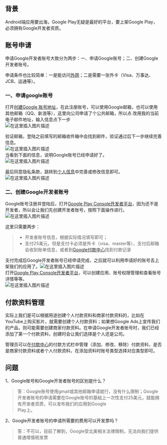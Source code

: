 ## 背景

Android端应用要出海，Google Play无疑是最好的平台，要上架Google Play，必须拥有Google开发者资质。

## 账号申请

申请Google开发者账号大致分为两步：一、申请Google账号；二、创建Google开发者账号。

申请条件也比较简单：一是能访问[外网](https://so.csdn.net/so/search?q=%E5%A4%96%E7%BD%91&spm=1001.2101.3001.7020)；二是需要一张外卡（Visa、万事达、JCB、运通等）。

### 一、申请google账号

打开[创建Google 账号地址](https://accounts.google.com/signup)，在此注册账号，可以使用Google邮箱，也可以使用其他邮箱（QQ、新浪等），这里向公司申请了个公共邮箱，所以点 改用我的当前电子邮件地址，输入信息点下一步  
![在这里插入图片描述](https://img-blog.csdnimg.cn/05aff6cc44714301b40fa793f499edbf.png)

验证邮箱，登陆之前填写的邮箱收件箱中会找到邮件，验证通过后下一步继续完善信息。  
![在这里插入图片描述](https://img-blog.csdnimg.cn/bf592f5960cd42df974e818580ceed01.png)  
当看到下面的信息，说明Google账号已经申请好了。  
![在这里插入图片描述](https://img-blog.csdnimg.cn/46e2de716c934223805a29a981031426.png)

最后同意隐私条款，跳转到[个人信息](https://myaccount.google.com/personal-info)中完善或修改信息即可。  
![在这里插入图片描述](https://img-blog.csdnimg.cn/26e3216e96854aafa080d7795e78afef.png)

### 二、创建Google开发者账号

Google账号注册并登陆后，打开[Google Play Console开发者平台](https://play.google.com/console/developers)，因为还不是开发者，所以会让我们先创建开发者账号，按照下面操作进行。  
![在这里插入图片描述](https://img-blog.csdnimg.cn/d6292322b9344c0c9da57ff0e016e585.png)

这里只需要两步：

> - 开发者账号信息，根据实际情况填写即可；
> - 支付25美元，但是支付卡必须是外卡（visa、master等），支付后邮箱会收到账单信息，或者到[Google付款中心](https://pay.google.com/gp/w/home/paymentmethods)找到付款记录

支付完成后Google开发者账号已经申请完成，之后就可以利用申请好的账号去上架我们的应用了。![在这里插入图片描述](https://img-blog.csdnimg.cn/47283b400c004584aa2fe28faf97da70.png)  
打开[Google Play Console开发者平台](https://play.google.com/console/developers)，可以创建应用、账号权限管理和查看账号详情等等。  
![在这里插入图片描述](https://img-blog.csdnimg.cn/83067a0bd15f4b67bf0b5690b0e57bfb.png)

## 付款资料管理

实际上我们是可以根据用途创建个人付款资料和商家付款资料的，比如在YouTube上购买影片，就需要创建个人付款资料；如果想Google Ads上宣传我们的产品，则可能需要创建商家付款资料。在申请Google开发者账号时，我们已经添加了第一个付款资料，创建时会让我们选择是个人还是公司。

管理员可以在[付款中心](https://pay.google.com/gp/w/u/0/home/paymentmethods)的付款方式栏中管理（添加、修改、移除）付款资料，是否是商家付款资料或者个人付款资料，在添加资料时账号类型选择对应类型即可。

## 问题

1、Google账号和Google开发者账号的区别是什么？

> 答：Google账号使用gmail或其他邮箱申请就行，没有什么限制；Google开发者账号的申请需要在Google账号的基础上一次性支付25美元，就能拥有开发者资质，可以发布我们的应用到Google  
> Play上。

2、Google开发者账号的申请所需要的费用可以开发票吗？

> 答：不可以，目前了解到，Google受北美相关法律限制，无法向我们提供普通增值税发票